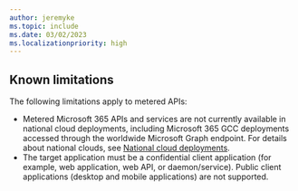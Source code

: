 ```yaml
---
author: jeremyke
ms.topic: include
ms.date: 03/02/2023
ms.localizationpriority: high
---
```

## Known limitations

The following limitations apply to metered APIs:

- Metered Microsoft 365 APIs and services are not currently available in national cloud deployments, including Microsoft 365 GCC deployments accessed through the worldwide Microsoft Graph endpoint. For details about national clouds, see [National cloud deployments](deployments.md).
- The target application must be a confidential client application (for example, web application, web API, or daemon/service). Public client applications (desktop and mobile applications) are not supported.